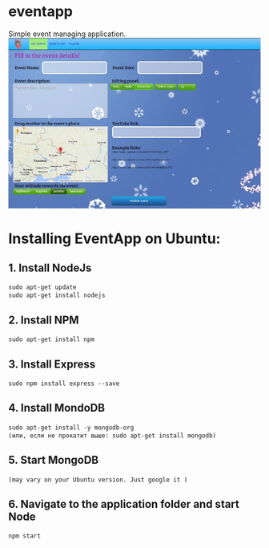 # eventapp
Simple event managing application.
![eventapp screenshot](/eventapp_screen.jpg?raw=true "Main view")
# Installing EventApp on Ubuntu:

## 1. Install NodeJs

    sudo apt-get update
    sudo apt-get install nodejs
 
## 2. Install NPM

    sudo apt-get install npm

## 3. Install Express

    sudo npm install express --save

## 4. Install MondoDB

    sudo apt-get install -y mongodb-org
    (или, если не прокатит выше: sudo apt-get install mongodb)
    
## 5. Start MongoDB

    (may vary on your Ubuntu version. Just google it )
    
## 6. Navigate to the application folder and start Node 

    npm start 
